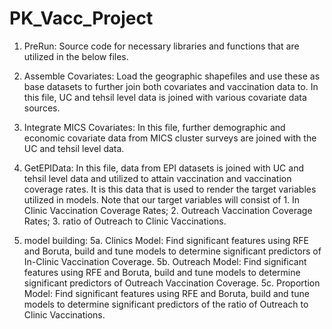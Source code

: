 # PK_Vacc_Project

1. PreRun: Source code for necessary libraries and functions that are utilized in the below files.

2. Assemble Covariates: Load the geographic shapefiles and use these as base datasets to further join both covariates and vaccination data to. In this file, UC and tehsil level data is joined with various covariate data sources.

3. Integrate MICS Covariates: In this file, further demographic and economic covariate data from MICS cluster surveys are joined with the UC and tehsil level data.

4. GetEPIData: In this file, data from EPI datasets is joined with UC and tehsil level data and utilized to attain vaccination and vaccination coverage rates. It is this data that is used to render the target variables utilized in models. Note that our target variables will consist of 1. In Clinic Vaccination Coverage Rates; 2. Outreach Vaccination Coverage Rates; 3. ratio of Outreach to Clinic Vaccinations.

5. model building: 5a. Clinics Model: Find significant features using RFE and Boruta, build and tune models to determine significant predictors of In-Clinic Vaccination Coverage. 5b. Outreach Model: Find significant features using RFE and Boruta, build and tune models to determine significant predictors of Outreach Vaccination Coverage. 5c. Proportion Model: Find significant features using RFE and Boruta, build and tune models to determine significant predictors of the ratio of Outreach to Clinic Vaccinations.
